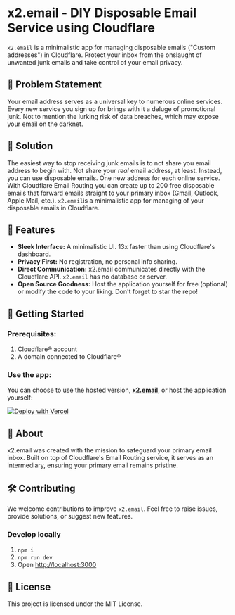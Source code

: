 # x2.email - DIY Disposable Email Service using Cloudflare
`x2.email` is a minimalistic app for managing disposable emails ("Custom addresses") in Cloudflare. Protect your inbox from the onslaught of unwanted junk emails and take control of your email privacy.

## 📌 Problem Statement
Your email address serves as a universal key to numerous online services. Every new service you sign up for brings with it a deluge of promotional junk. Not to mention the lurking risk of data breaches, which may expose your email on the darknet.

## 🌟 Solution
The easiest way to stop receiving junk emails is to not share you email address to begin with. Not share your *real* email address, at least.
Instead, you can use disposable emails. One new address for each online service.
With Cloudflare Email Routing you can create up to 200 free disposable emails that forward emails straight to your primary inbox (Gmail, Outlook, Apple Mail, etc.).
`x2.email`is a minimalistic app for managing of your disposable emails in Cloudflare.

## 🚀 Features
- **Sleek Interface:** A minimalistic UI. 13x faster than using Cloudflare's dashboard.
- **Privacy First:** No registration, no personal info sharing.
- **Direct Communication:** x2.email communicates directly with the Cloudflare API. `x2.email` has no database or server.
- **Open Source Goodness:** Host the application yourself for free (optional) or modify the code to your liking. Don't forget to star the repo!

## 🧰 Getting Started

### Prerequisites:
1. Cloudflare® account
2. A domain connected to Cloudflare®

### Use the app:
You can choose to use the hosted version, **[x2.email](https://x2.email)**, or host the application yourself:

[![Deploy with Vercel](https://vercel.com/button)](https://vercel.com/new/clone?repository-url=https%3A%2F%2Fgithub.com%2Fjessetinell%2Fx2.email)


## 📖 About
x2.email was created with the mission to safeguard your primary email inbox. Built on top of Cloudflare's Email Routing service, it serves as an intermediary, ensuring your primary email remains pristine.

## 🛠 Contributing
We welcome contributions to improve `x2.email`. Feel free to raise issues, provide solutions, or suggest new features.

### Develop locally
1. `npm i`
2. `npm run dev`
3. Open [http://localhost:3000](http://localhost:3000)


## 📜 License
This project is licensed under the MIT License.
